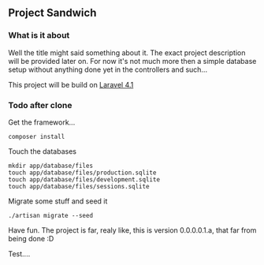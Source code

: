 ## Project Sandwich

### What is it about

Well the title might said something about it.
The exact project description will be provided later on. For now it's not much more then a simple database setup without anything done yet in the controllers and such...

This project will be build on [Laravel 4.1](http://laravel.com)

### Todo after clone

Get the framework...
	
	composer install

Touch the databases
	
	mkdir app/database/files
	touch app/database/files/production.sqlite
	touch app/database/files/development.sqlite
	touch app/database/files/sessions.sqlite

Migrate some stuff and seed it

	./artisan migrate --seed

Have fun.
The project is far, realy like, this is version 0.0.0.0.1.a, that far from being done :D

Test....